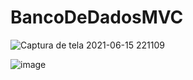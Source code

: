 
# BancoDeDadosMVC

![Captura de tela 2021-06-15 221109](https://user-images.githubusercontent.com/69328711/122142946-c5f24480-ce26-11eb-93a8-014e8681fe1f.png)



![image](https://user-images.githubusercontent.com/69328711/122143122-2e412600-ce27-11eb-8121-7d57a31b9cb1.png)
